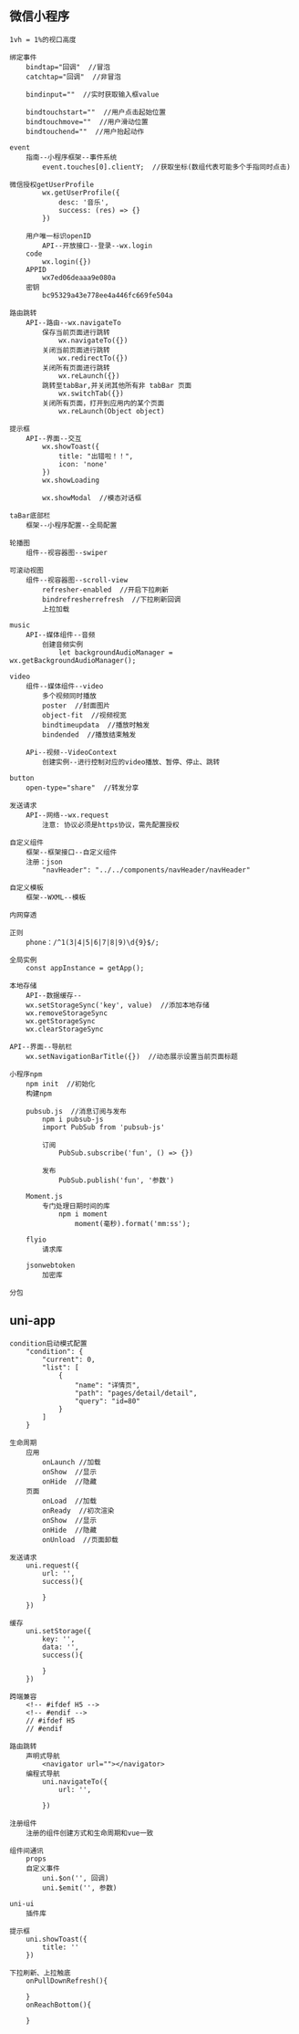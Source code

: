 ## 微信小程序
    1vh = 1%的视口高度

    绑定事件
        bindtap="回调"  //冒泡
        catchtap="回调"  //非冒泡
        
        bindinput=""  //实时获取输入框value

        bindtouchstart=""  //用户点击起始位置
        bindtouchmove=""  //用户滑动位置
        bindtouchend=""  //用户抬起动作

    event
        指南--小程序框架--事件系统
            event.touches[0].clientY;  //获取坐标(数组代表可能多个手指同时点击)

    微信授权getUserProfile
            wx.getUserProfile({
                desc: '音乐',
                success: (res) => {}
            })

        用户唯一标识openID
            API--开放接口--登录--wx.login
        code
            wx.login({})
        APPID
            wx7ed06deaaa9e080a
        密钥
            bc95329a43e778ee4a446fc669fe504a

    路由跳转
        API--路由--wx.navigateTo
            保存当前页面进行跳转
                wx.navigateTo({})
            关闭当前页面进行跳转
                wx.redirectTo({})
            关闭所有页面进行跳转
                wx.reLaunch({})
            跳转至tabBar,并关闭其他所有非 tabBar 页面
                wx.switchTab({})
            关闭所有页面，打开到应用内的某个页面
                wx.reLaunch(Object object)

    提示框
        API--界面--交互
            wx.showToast({
                title: "出错啦！！",
                icon: 'none'
            })
            wx.showLoading

            wx.showModal  //模态对话框

    taBar底部栏
        框架--小程序配置--全局配置

    轮播图
        组件--视容器图--swiper

    可滚动视图
        组件--视容器图--scroll-view
            refresher-enabled  //开启下拉刷新
            bindrefresherrefresh  //下拉刷新回调
            上拉加载

    music
        API--媒体组件--音频
            创建音频实例
                let backgroundAudioManager = wx.getBackgroundAudioManager();

    video
        组件--媒体组件--video
            多个视频同时播放
            poster  //封面图片 
            object-fit  //视频视宽
            bindtimeupdata  //播放时触发
            bindended  //播放结束触发

        APi--视频--VideoContext
            创建实例--进行控制对应的video播放、暂停、停止、跳转
            
    button
        open-type="share"  //转发分享

    发送请求
        API--网络--wx.request
            注意: 协议必须是https协议，需先配置授权

    自定义组件
        框架--框架接口--自定义组件
        注册：json
            "navHeader": "../../components/navHeader/navHeader"

    自定义模板
        框架--WXML--模板

    内网穿透

    正则
        phone：/^1(3|4|5|6|7|8|9)\d{9}$/;

    全局实例
        const appInstance = getApp();

    本地存储
        API--数据缓存--
        wx.setStorageSync('key', value)  //添加本地存储
        wx.removeStorageSync
        wx.getStorageSync
        wx.clearStorageSync

    API--界面--导航栏
        wx.setNavigationBarTitle({})  //动态展示设置当前页面标题

    小程序npm
        npm init  //初始化
        构建npm

        pubsub.js  //消息订阅与发布
            npm i pubsub-js
            import PubSub from 'pubsub-js'

            订阅
                PubSub.subscribe('fun', () => {})

            发布
                PubSub.publish('fun', '参数')

        Moment.js
            专门处理日期时间的库
                npm i moment
                    moment(毫秒).format('mm:ss');

        flyio
            请求库

        jsonwebtoken
            加密库

    分包

##  uni-app
    condition启动模式配置
        "condition": {
            "current": 0,
            "list": [
                {
                    "name": "详情页",
                    "path": "pages/detail/detail",
                    "query": "id=80"
                }
            ]
        }

    生命周期
        应用
            onLaunch //加载
            onShow  //显示
            onHide  //隐藏
        页面
            onLoad  //加载
            onReady  //初次渲染
            onShow  //显示
            onHide  //隐藏
            onUnload  //页面卸载
            
    发送请求
        uni.request({
            url: '',
            success(){

            }
        })

    缓存
        uni.setStorage({
            key: '',
            data: '',
            success(){

            }
        })

    跨端兼容
        <!-- #ifdef H5 -->
        <!-- #endif -->
        // #ifdef H5
        // #endif

    路由跳转
        声明式导航
            <navigator url=""></navigator>
        编程式导航
            uni.navigateTo({
                url: '',

            })

    注册组件
        注册的组件创建方式和生命周期和vue一致

    组件间通讯
        props
        自定义事件
            uni.$on('', 回调)
            uni.$emit('', 参数)

    uni-ui
        插件库

    提示框
        uni.showToast({
            title: ''
        })

    下拉刷新、上拉触底
        onPullDownRefresh(){
            
        }
        onReachBottom(){

        }

    